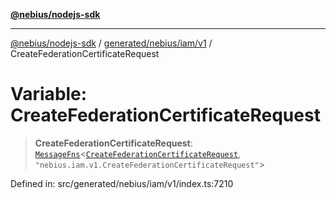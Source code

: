 [**@nebius/nodejs-sdk**](../../../../../README.md)

---

[@nebius/nodejs-sdk](../../../../../README.md) / [generated/nebius/iam/v1](../README.md) / CreateFederationCertificateRequest

# Variable: CreateFederationCertificateRequest

> **CreateFederationCertificateRequest**: [`MessageFns`](../../../../../runtime/protos/core/interfaces/MessageFns.md)\<[`CreateFederationCertificateRequest`](../interfaces/CreateFederationCertificateRequest.md), `"nebius.iam.v1.CreateFederationCertificateRequest"`\>

Defined in: src/generated/nebius/iam/v1/index.ts:7210
